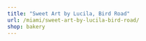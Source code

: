 ```yaml
---
title: "Sweet Art by Lucila, Bird Road"
url: /miami/sweet-art-by-lucila-bird-road/
shop: bakery
---
```

